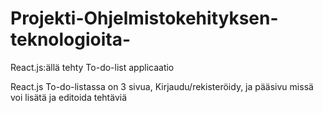# Projekti-Ohjelmistokehityksen-teknologioita-
React.js:ällä tehty To-do-list applicaatio

React.js To-do-listassa on 3 sivua, Kirjaudu/rekisteröidy, ja pääsivu missä voi lisätä ja editoida tehtäviä
